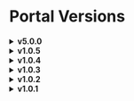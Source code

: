 <!-- Generated by release_change_audit.py on 2025-08-08 11:20:27 -->
<!-- New version v1.0.6 added to Portal Versions -->

# Portal Versions

<details>
<summary><strong>v5.0.0</strong></summary>

**React & Framework**

- react: ^19.0.0  
- react-dom: ^19.0.0  
- next: 15.2.0-canary.74  
- next-themes: ^0.4.4  

**UI Primitives (@radix-ui)**

- @radix-ui/react-alert-dialog: ^1.1.11  
- @radix-ui/react-dialog: ^1.1.6  
- @radix-ui/react-label: ^2.1.2  
- @radix-ui/react-popover: ^1.1.6  
- @radix-ui/react-scroll-area: ^1.2.4  
- @radix-ui/react-slot: ^1.2.0  
- @radix-ui/react-tabs: ^1.1.3  
- @radix-ui/react-tooltip: ^1.1.8  

**Components & Utilities**

- class-variance-authority: ^0.7.1  
- clsx: ^2.1.1  
- js-cookie: ^3.0.5  
- lucide-react: ^0.476.0  
- react-markdown: ^10.1.0  
- sonner: ^2.0.1  
- tailwind-merge: ^3.0.2  
- tailwindcss-animate: ^1.0.7  

**OCI SDK**

- oci-common: ^2.104.0  
- oci-core: ^2.104.0  
- oci-identity: ^2.104.0  
- oci-objectstorage: ^2.104.0  

---

**DevDependencies**

**Build & Lint**

- typescript: ^5  
- tailwindcss: ^4  
- @tailwindcss/postcss: ^4  
- @tailwindcss/typography: ^0.5.16  
- eslint: ^9  
- eslint-config-next: 15.2.0-canary.74  
- @eslint/eslintrc: ^3  

**Type Definitions**

- @types/js-cookie: ^3.0.6  
- @types/node: ^20  
- @types/react: ^19  
- @types/react-dom: ^19  

</details>


<details>
<summary><strong>v1.0.5</strong></summary>

**React & Framework**

- react: ^19.0.0
- react-dom: ^19.0.0
- next: 15.2.0-canary.74
- next-themes: ^0.4.4

**UI Primitives (@radix-ui)**

- @radix-ui/react-alert-dialog: ^1.1.11
- @radix-ui/react-dialog: ^1.1.6
- @radix-ui/react-label: ^2.1.2
- @radix-ui/react-popover: ^1.1.6
- @radix-ui/react-scroll-area: ^1.2.4
- @radix-ui/react-slot: ^1.2.0
- @radix-ui/react-tabs: ^1.1.3
- @radix-ui/react-tooltip: ^1.1.8

**Components & Utilities**

- class-variance-authority: ^0.7.1
- clsx: ^2.1.1
- js-cookie: ^3.0.5
- lucide-react: ^0.476.0
- react-markdown: ^10.1.0
- sonner: ^2.0.1
- tailwind-merge: ^3.0.2
- tailwindcss-animate: ^1.0.7

**OCI SDK**

- oci-common: ^2.104.0
- oci-core: ^2.104.0
- oci-identity: ^2.104.0
- oci-objectstorage: ^2.104.0

---

**DevDependencies**

**Build & Lint**

- typescript: ^5
- tailwindcss: ^4
- @tailwindcss/postcss: ^4
- @tailwindcss/typography: ^0.5.16
- eslint: ^9
- @eslint/eslintrc: ^3
- eslint-config-next: 15.2.0-canary.74

**Type Definitions**

- @types/js-cookie: ^3.0.6
- @types/node: ^20
- @types/react: ^19
- @types/react-dom: ^19

</details>

<details>
<summary><strong>v1.0.4</strong></summary>

**React & Framework**

- react: ^19.0.0
- react-dom: ^19.0.0
- next: 15.2.0-canary.74
- next-themes: ^0.4.4

**UI Primitives (@radix-ui)**

- @radix-ui/react-alert-dialog: ^1.1.11
- @radix-ui/react-dialog: ^1.1.6
- @radix-ui/react-label: ^2.1.2
- @radix-ui/react-popover: ^1.1.6
- @radix-ui/react-scroll-area: ^1.2.4
- @radix-ui/react-slot: ^1.2.0
- @radix-ui/react-tabs: ^1.1.3
- @radix-ui/react-tooltip: ^1.1.8

**Components & Utilities**

- class-variance-authority: ^0.7.1
- clsx: ^2.1.1
- js-cookie: ^3.0.5
- lucide-react: ^0.476.0
- react-markdown: ^10.1.0
- sonner: ^2.0.1
- tailwind-merge: ^3.0.2
- tailwindcss-animate: ^1.0.7

**OCI SDK**

- oci-common: ^2.104.0
- oci-core: ^2.104.0
- oci-identity: ^2.104.0
- oci-objectstorage: ^2.104.0

---

**DevDependencies**

**Build & Lint**

- typescript: ^5
- tailwindcss: ^4
- @tailwindcss/postcss: ^4
- @tailwindcss/typography: ^0.5.16
- eslint: ^9
- eslint-config-next: 15.2.0-canary.74
- @eslint/eslintrc: ^3

**Type Definitions**

- @types/js-cookie: ^3.0.6
- @types/node: ^20
- @types/react: ^19
- @types/react-dom: ^19

</details>

<details>
<summary><strong>v1.0.3</strong></summary>

**React & Framework**

- react: ^19.0.0
- react-dom: ^19.0.0
- next: 15.2.0-canary.74
- next-themes: ^0.4.4

**UI Primitives (@radix-ui)**

- @radix-ui/react-alert-dialog: ^1.1.11
- @radix-ui/react-dialog: ^1.1.6
- @radix-ui/react-label: ^2.1.2
- @radix-ui/react-popover: ^1.1.6
- @radix-ui/react-scroll-area: ^1.2.4
- @radix-ui/react-slot: ^1.2.0
- @radix-ui/react-tabs: ^1.1.3
- @radix-ui/react-tooltip: ^1.1.8

**Components & Utilities**

- class-variance-authority: ^0.7.1
- clsx: ^2.1.1
- js-cookie: ^3.0.5
- lucide-react: ^0.476.0
- react-markdown: ^10.1.0
- sonner: ^2.0.1
- tailwind-merge: ^3.0.2
- tailwindcss-animate: ^1.0.7

**OCI SDK**

- oci-common: ^2.104.0
- oci-core: ^2.104.0
- oci-identity: ^2.104.0
- oci-objectstorage: ^2.104.0

---

**DevDependencies**

**Build & Lint**

- typescript: ^5
- tailwindcss: ^4
- @tailwindcss/postcss: ^4
- @tailwindcss/typography: ^0.5.16
- eslint: ^9
- @eslint/eslintrc: ^3
- eslint-config-next: 15.2.0-canary.74

**Type Definitions**

- @types/js-cookie: ^3.0.6
- @types/node: ^20
- @types/react: ^19
- @types/react-dom: ^19

</details>

<details>
<summary><strong>v1.0.2</strong></summary>

**React & Framework**

- react: ^19.0.0
- react-dom: ^19.0.0
- next: 15.2.0-canary.74
- next-themes: ^0.4.4

**UI Primitives (@radix-ui)**

- @radix-ui/react-alert-dialog: ^1.1.11
- @radix-ui/react-dialog: ^1.1.6
- @radix-ui/react-label: ^2.1.2
- @radix-ui/react-popover: ^1.1.6
- @radix-ui/react-scroll-area: ^1.2.4
- @radix-ui/react-slot: ^1.2.0
- @radix-ui/react-tabs: ^1.1.3
- @radix-ui/react-tooltip: ^1.1.8

**Components & Utilities**

- class-variance-authority: ^0.7.1
- clsx: ^2.1.1
- js-cookie: ^3.0.5
- lucide-react: ^0.476.0
- react-markdown: ^10.1.0
- sonner: ^2.0.1
- tailwind-merge: ^3.0.2
- tailwindcss-animate: ^1.0.7

**OCI SDK**

- oci-common: ^2.104.0
- oci-core: ^2.104.0
- oci-identity: ^2.104.0
- oci-objectstorage: ^2.104.0

---

**DevDependencies**

**Build & Lint**

- typescript: ^5
- tailwindcss: ^4
- @tailwindcss/postcss: ^4
- @tailwindcss/typography: ^0.5.16
- eslint: ^9
- @eslint/eslintrc: ^3
- eslint-config-next: 15.2.0-canary.74

**Type Definitions**

- @types/node: ^20
- @types/react: ^19
- @types/react-dom: ^19
- @types/js-cookie: ^3.0.6

</details>

<details>
<summary><strong>v1.0.1</strong></summary>

- react: ^19.0.0
- react-dom: ^19.0.0
- next: 15.2.0-canary.74
- @radix-ui/react-alert-dialog: ^1.1.11
- @radix-ui/react-dialog: ^1.1.6
- @radix-ui/react-label: ^2.1.2
- @radix-ui/react-popover: ^1.1.6
- @radix-ui/react-scroll-area: ^1.2.4
- @radix-ui/react-slot: ^1.2.0
- @radix-ui/react-tabs: ^1.1.3
- @radix-ui/react-tooltip: ^1.1.8
- class-variance-authority: ^0.7.1
- clsx: ^2.1.1
- js-cookie: ^3.0.5
- lucide-react: ^0.476.0
- next-themes: ^0.4.4
- oci-common: ^2.104.0
- oci-core: ^2.104.0
- oci-identity: ^2.104.0
- oci-objectstorage: ^2.104.0
- react-markdown: ^10.1.0
- sonner: ^2.0.1
- tailwind-merge: ^3.0.2
- tailwindcss-animate: ^1.0.7
- @eslint/eslintrc: ^3
- @tailwindcss/postcss: ^4
- @tailwindcss/typography: ^0.5.16
- @types/js-cookie: ^3.0.6
- @types/node: ^20
- @types/react: ^19
- @types/react-dom: ^19
- eslint: ^9
- eslint-config-next: 15.2.0-canary.74
- tailwindcss: ^4
- typescript: ^5

</details>
